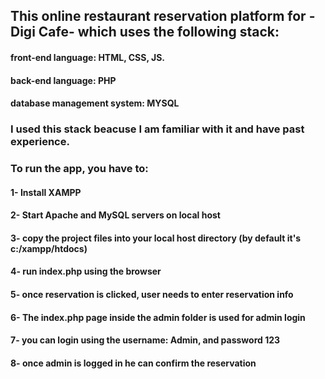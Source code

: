 ## This online restaurant reservation platform for - Digi Cafe- which uses the following stack: 

#### front-end language: HTML, CSS, JS.
#### back-end language: PHP
#### database management system: MYSQL

### I used this stack beacuse I am familiar with it and have past experience.

### To run the app, you have to:

#### 1- Install XAMPP
#### 2- Start Apache and MySQL servers on local host
#### 3- copy the project files into your local host directory (by default it's c:/xampp/htdocs)
#### 4- run index.php using the browser
#### 5- once reservation is clicked, user needs to enter reservation info
#### 6- The index.php page inside the admin folder is used for admin login
#### 7- you can login using the username: Admin, and password 123
#### 8- once admin is logged in he can confirm the reservation

